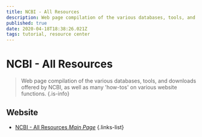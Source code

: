 ```yaml
---
title: NCBI - All Resources
description: Web page compilation of the various databases, tools, and downloads offered by NCBI, as well as many 'how-tos' on various website functions.
published: true
date: 2020-04-18T18:38:26.021Z
tags: tutorial, resource center
---
```


# NCBI - All Resources

> Web page compilation of the various databases, tools, and downloads offered by NCBI, as well as many 'how-tos' on various website functions.
{.is-info}



## Website
- [NCBI - All Resources *Main Page*](https://www.ncbi.nlm.nih.gov/guide/all/#howto)
{.links-list}

